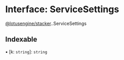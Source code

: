 # Interface: ServiceSettings

[@lotusengine/stacker](../wiki/@lotusengine.stacker).[<internal>](../wiki/@lotusengine.stacker.%3Cinternal%3E).ServiceSettings

## Indexable

▪ [k: `string`]: `string`
